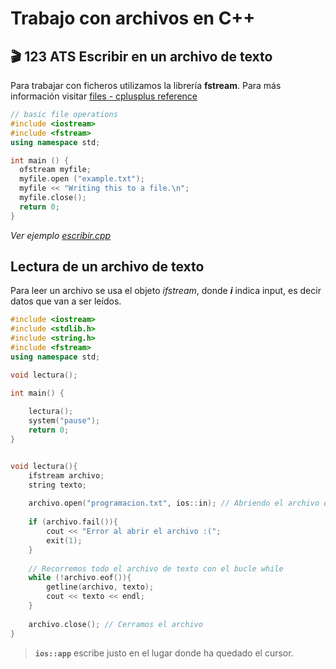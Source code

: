 # Trabajo con archivos en C++

## :clapper: **123 ATS** Escribir en un archivo de texto

Para trabajar con ficheros utilizamos la librería **fstream**. Para más información visitar [files - cplusplus reference](http://www.cplusplus.com/doc/tutorial/files/)

```c++
// basic file operations
#include <iostream>
#include <fstream>
using namespace std;

int main () {
  ofstream myfile;
  myfile.open ("example.txt");
  myfile << "Writing this to a file.\n";
  myfile.close();
  return 0;
}
```

*Ver ejemplo [escribir.cpp](escribir.cpp)*


## Lectura de un archivo de texto

Para leer un archivo se usa el objeto *ifstream*, donde **_i_** indica input, es decir datos que van a ser leídos.

```cpp
#include <iostream>
#include <stdlib.h>
#include <string.h>
#include <fstream>
using namespace std;

void lectura();

int main() {
	
	lectura();
	system("pause");
	return 0;
}


void lectura(){
	ifstream archivo;
	string texto;
	
	archivo.open("programacion.txt", ios::in); // Abriendo el archivo en modo lectura
	
	if (archivo.fail()){
		cout << "Error al abrir el archivo :(";
		exit(1);
	}
	
	// Recorremos todo el archivo de texto con el bucle while
	while (!archivo.eof()){
		getline(archivo, texto);
		cout << texto << endl;
	}
	
	archivo.close(); // Cerramos el archivo
}
```


> **`ios::app`** escribe justo en el lugar donde ha quedado el cursor.
